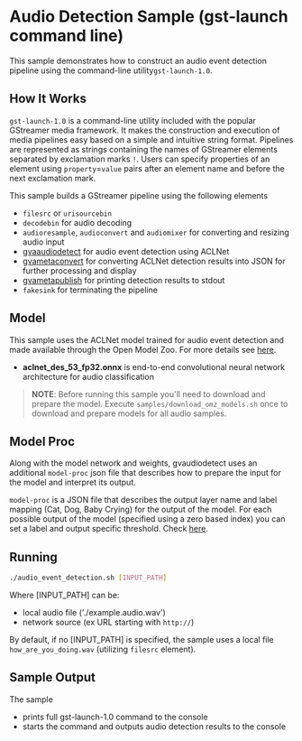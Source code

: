 # Audio Detection Sample (gst-launch command line)

This sample demonstrates how to construct an audio event detection pipeline using the command-line utility`gst-launch-1.0`.

## How It Works
`gst-launch-1.0` is a command-line utility included with the popular GStreamer media framework. It makes the construction and execution of media pipelines easy based on a simple and intuitive string format. Pipelines are represented as strings containing the names of GStreamer elements separated by exclamation marks `!`. Users can specify properties of an element using `property`=`value` pairs after an element name and before the next exclamation mark.

This sample builds a GStreamer pipeline using the following elements
* `filesrc` or `urisourcebin`
* `decodebin` for audio decoding
* `audioresample`, `audioconvert` and `audiomixer` for converting and resizing audio input
* [gvaaudiodetect](https://dlstreamer.github.io/elements/gvaaudiodetect.html) for audio event detection using ACLNet
* [gvametaconvert](https://dlstreamer.github.io/elements/gvametaconvert.html) for converting ACLNet detection results into JSON for further processing and display
* [gvametapublish](https://dlstreamer.github.io/elements/gvametapublish.html) for printing detection results to stdout
* `fakesink` for terminating the pipeline

## Model

This sample uses the ACLNet model trained for audio event detection and made available through the Open Model Zoo. For more details see [here](https://github.com/openvinotoolkit/open_model_zoo/blob/master/models/public/aclnet/aclnet.md).
*   __aclnet_des_53_fp32.onnx__ is end-to-end convolutional neural network architecture for audio classification

> **NOTE**: Before running this sample you'll need to download and prepare the model. Execute `samples/download_omz_models.sh` once to download and prepare models for all audio samples.

## Model Proc

Along with the model network and weights, gvaudiodetect uses an additional `model-proc` json file that describes how to prepare the input for the model and interpret its output.

`model-proc` is a JSON file that describes the output layer name and label mapping (Cat, Dog, Baby Crying) for the output of the model. For each possible output of the model (specified using a zero based index) you can set a label and output specific threshold. Check [here](model_proc/aclnet.json).

## Running

```sh
./audio_event_detection.sh [INPUT_PATH]
```
Where [INPUT_PATH] can be:
* local audio file ('./example.audio.wav')
* network source (ex URL starting with `http://`)

By default, if no [INPUT_PATH] is specified, the sample uses a local file `how_are_you_doing.wav` (utilizing `filesrc` element).

## Sample Output

The sample
* prints full gst-launch-1.0 command to the console
* starts the command and outputs audio detection results to the console

